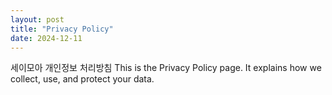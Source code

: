 ```yaml
---
layout: post
title: "Privacy Policy"
date: 2024-12-11
---
```

세이모아 개인정보 처리방침
This is the Privacy Policy page. It explains how we collect, use, and protect your data.

